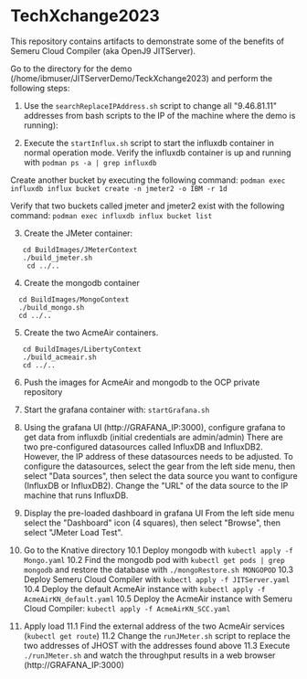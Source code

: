 # TechXchange2023

This repository contains artifacts to demonstrate some of the benefits
of Semeru Cloud Compiler (aka OpenJ9 JITServer).




Go to the directory for the demo (/home/ibmuser/JITServerDemo/TeckXchange2023)
and perform the following steps:

1. Use the `searchReplaceIPAddress.sh` script to change all "9.46.81.11" addresses from bash scripts to the IP of the machine where the demo is running):

2. Execute the `startInflux.sh` script to start the influxdb container in normal operation mode.
Verify the influxdb container is up and running with
`podman ps -a | grep influxdb`

Create another bucket by executing the following command:
`podman exec influxdb influx bucket create -n jmeter2 -o IBM -r 1d`

Verify that two buckets called jmeter and jmeter2 exist with the following command:
`podman exec influxdb influx bucket list`


3. Create the JMeter container:
```
   cd BuildImages/JMeterContext
   ./build_jmeter.sh
    cd ../..
```

4. Create the mongodb container
```
  cd BuildImages/MongoContext
  ./build_mongo.sh
  cd ../..
```

5. Create the two AcmeAir containers.
```
   cd BuildImages/LibertyContext
   ./build_acmeair.sh
   cd ../..
```

6. Push the images for AcmeAir and mongodb to the OCP private repository

7. Start the grafana container with:
`startGrafana.sh`

8. Using the grafana UI (http://GRAFANA_IP:3000), configure grafana to get data from influxdb (initial credentials are admin/admin)
  There are two pre-configured datasources called InfluxDB and InfluxDB2. However, the IP address of these datasources needs to be adjusted. To configure the datasources, select the gear from the left side menu, then select "Data sources", then select the data source you want to configure (InfluxDB or InfluxDB2).
  Change the "URL" of the data source to the IP machine that runs InfluxDB.


9. Display the pre-loaded dashboard in grafana UI
   From the left side menu select the "Dashboard" icon (4 squares), then select "Browse", then select "JMeter Load Test".

10. Go to the Knative directory
10.1 Deploy mongodb with `kubectl apply -f Mongo.yaml`
10.2 Find the mongodb pod with `kubectl get pods | grep mongodb` and restore the database with `./mongoRestore.sh MONGOPOD`
10.3 Deploy Semeru Cloud Compiler with `kubectl apply -f JITServer.yaml`
10.4 Deploy the default AcmeAir instance with `kubectl apply -f AcmeAirKN_default.yaml`
10.5 Deploy the AcmeAir instance with Semeru Cloud Compiler: `kubectl apply -f AcmeAirKN_SCC.yaml`

11. Apply load
11.1 Find the external address of the two AcmeAir services (`kubectl get route`)
11.2 Change the `runJMeter.sh` script to replace the two addresses of JHOST with the addresses found above
11.3 Execute `./runJMeter.sh` and watch the throughput results in a web browser (http://GRAFANA_IP:3000)









